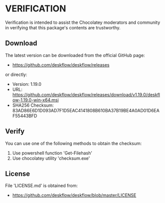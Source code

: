 # VERIFICATION
Verification is intended to assist the Chocolatey moderators and community in verifying that this package's contents are trustworthy.

## Download
The latest version can be downloaded from the official GitHub page:
- https://github.com/deskflow/deskflow/releases

or directly:
- Version: 1.19.0
- URL: https://github.com/deskflow/deskflow/releases/download/v1.19.0/deskflow-1.19.0-win-x64.msi
- SHA256 Checksum: 83AD86E6D1D093AD7F1D5EAC4141808B610BA37B19BE4A0AD01D6EAF55443BFD

## Verify
You can use one of the following methods to obtain the checksum:
1. Use powershell function 'Get-Filehash'
2. Use chocolatey utility 'checksum.exe'


## License
File 'LICENSE.md' is obtained from:
- https://github.com/deskflow/deskflow/blob/master/LICENSE
